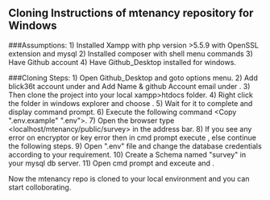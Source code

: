 ## Cloning Instructions of mtenancy repository for Windows

###Assumptions:
	1) Installed Xampp with php version >5.5.9 with OpenSSL extension and mysql
	2) Installed composer with shell menu commands
	3) Have Github account 
	4) Have Github_Desktop installed for windows.
	
###Cloning Steps:
	1)  Open Github_Desktop and goto options menu. 
	2)  Add blick36t account under <Accounts> and Add Name & github Account email under <Configure git>.
	3)  Then clone the project into your local xampp>htdocs folder.
	4)  Right click the folder in windows explorer and choose <Composer Install>.
	5)  Wait for it to complete and display command prompt.
	6)  Execute the following command <Copy ".env.example" ".env">.
	7)  Open the browser type <localhost/mtenancy/public/survey> in the address bar.
	8)  If you see any error on encryptor or key error then in cmd prompt execute <php artisan key:generate>, else continue the following steps.
	9)  Open ".env" file and change the database credentials according to your requirement.
	10) Create a Schema named "survey" in your mysql db server.
	11) Open cmd prompt and exceute <php artisan migrate> and <php artisan db:seed>.
	
Now the mtenancy repo is cloned to your local environment and you can start colloborating.